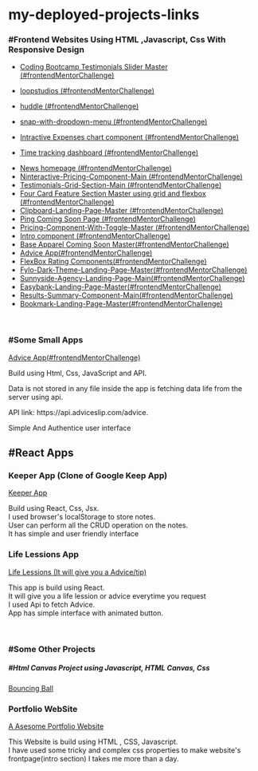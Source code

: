 # my-deployed-projects-links
<h3>#Frontend Websites Using HTML ,Javascript, Css With Responsive Design</h3>
<ul>
  <li>
    
<a href="https://courageous-llama-e4779d.netlify.app/">Coding Bootcamp Testimonials Slider Master (#frontendMentorChallenge)</a>
  </li>
  <li>
    
<a href="https://loopstudios-webbbb.netlify.app/">loopstudios (#frontendMentorChallenge)</a>
  </li>
  <li>
    
<a href="https://huddle-web-frontend-mentor-challenge.netlify.app/">huddle (#frontendMentorChallenge)</a>
  </li>
  <li>
    
<a href="https://snap-with-dropdown-menu.netlify.app/">snap-with-dropdown-menu (#frontendMentorChallenge)</a>
  </li>
  <li>
    
<a href="https://cozy-tanuki-21f0d2.netlify.app/">Intractive Expenses chart component  (#frontendMentorChallenge)</a>
  </li>
  <li>
    
<a href="https://remarkable-kashata-c7d55e.netlify.app/">Time tracking dashboard  (#frontendMentorChallenge)</a>
  </li>
  
  <li>   
    <a href="https://splendorous-queijadas-cbb55d.netlify.app/">News homepage (#frontendMentorChallenge)</a>
  </li>
  <li>   
    <a href="https://startling-panda-476574.netlify.app/">Ninteractive-Pricing-Component-Main (#frontendMentorChallenge)</a>
  </li>
  <li>   
    <a href="https://incomparable-gumption-624918.netlify.app/">Testimonials-Grid-Section-Main (#frontendMentorChallenge)</a>
  </li>
  <li>   
    <a href="https://sage-salmiakki-aef128.netlify.app/">Four Card Feature Section Master using grid and flexbox (#frontendMentorChallenge)</a>
  </li>
  <li>   
    <a href="https://courageous-kelpie-7f84ac.netlify.app/">Clipboard-Landing-Page-Master (#frontendMentorChallenge)</a>
  </li>
  <li>   
    <a href="https://regal-llama-3c82fd.netlify.app/">Ping Coming Soon Page (#frontendMentorChallenge)</a>
  </li>
  
  <li>   
    <a href="https://warm-figolla-4cab3d.netlify.app/">Pricing-Component-With-Toggle-Master (#frontendMentorChallenge)</a>
  </li>
  <li>   
    <a href="https://jovial-beignet-3fc547.netlify.app/">Intro component (#frontendMentorChallenge)</a>
  </li>
  <li>   
    <a href="https://subtle-taiyaki-cc727f.netlify.app/">Base Apparel Coming Soon Master(#frontendMentorChallenge)</a>
  </li>
  <li>   
    <a href="https://keen-liger-e5a027.netlify.app/">Advice App(#frontendMentorChallenge)</a>
  </li>
  <li>   
    <a href="https://eloquent-lamington-7d9e98.netlify.app/">FlexBox Rating Components(#frontendMentorChallenge)</a>
  </li>
  <li>   
    <a href="https://magnificent-speculoos-414295.netlify.app/">Fylo-Dark-Theme-Landing-Page-Master(#frontendMentorChallenge)</a>
  </li>
  <li>   
    <a href="https://calm-jelly-a6c2af.netlify.app/">Sunnyside-Agency-Landing-Page-Main(#frontendMentorChallenge)</a>
  </li>
  <li>   
    <a href="https://comforting-kashata-e6d166.netlify.app/">Easybank-Landing-Page-Master(#frontendMentorChallenge)</a>
  </li>
  <li>   
    <a href="https://spectacular-tarsier-83ce9c.netlify.app/">Results-Summary-Component-Main(#frontendMentorChallenge)</a>
  </li>
  <li>   
    <a href="https://earnest-moonbeam-c7c4a8.netlify.app/">Bookmark-Landing-Page-Master(#frontendMentorChallenge)</a>
  </li>

  
</ul>

<br>

<h3>#Some Small Apps</h3>
<a href="https://keen-liger-e5a027.netlify.app/">Advice App(#frontendMentorChallenge)</a>
<p>Build using Html, Css, JavaScript and API. </p>
<p>Data is not stored in any file inside the app is fetching data life from the server using api.</p>
<p>API link: 	https://api.adviceslip.com/advice.</p>
<p>Simple And Authentice user interface </p>



<h2>#React Apps </h2>
<h3>Keeper App (Clone of Google Keep App)</h3>
<a href="https://keeper-react-appp.netlify.app/">Keeper App</a>
<p>Build using React, Css, Jsx.<br> I used browser's localStorage to store notes. <br> User can perform all the CRUD operation on the notes.<br> It has simple and user friendly interface </p>
 
 

<h3>Life Lessions App</h3>
<a href="https://chimerical-chebakia-13ab18.netlify.app/">Life Lessions (It will give you a Advice/tip) </a>
<p>This app is build using React. <br>It will give you a life lession or advice everytime you request <br> I used Api to fetch Advice. <br> App has simple interface with animated button. </p>


<br>
<h3>#Some Other Projects</h3>
<h5>#Html Canvas Project using Javascript, HTML Canvas, Css</h5>
<a href="https://bouncing-ball-using-javascript.netlify.app/">Bouncing Ball</a>

<h3>Portfolio WebSite</h3>
<a href="https://shimmering-maamoul-13c3bd.netlify.app/">A Asesome Portfolio Website</a>
<p>This Website is build using HTML , CSS, Javascript. <br> I have used some tricky and complex css properties to make website's frontpage(intro section) I takes me more than a day.</p>

